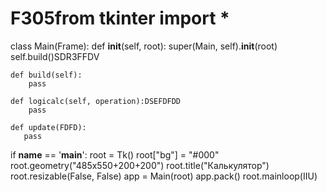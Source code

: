 # F305from tkinter import *


class Main(Frame):
    def __init__(self, root):
        super(Main, self).__init__(root)
        self.build()SDR3FFDV

    def build(self):
        pass
 
    def logicalc(self, operation):DSEFDFDD
        pass

    def update(FDFD):
       pass


if __name__ == '__main__':
    root = Tk()
    root["bg"] = "#000"
    root.geometry("485x550+200+200")
    root.title("Калькулятор")
    root.resizable(False, False)
    app = Main(root)
    app.pack()
    root.mainloop(IIU)

